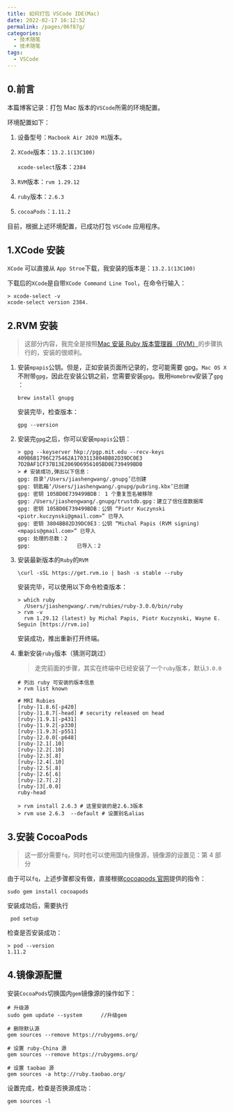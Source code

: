 ```yaml
---
title: 如何打包 VSCode IDE(Mac)
date: 2022-02-17 16:12:52
permalink: /pages/06f87g/
categories:
  - 技术随笔
  - 技术随笔
tags:
  - VSCode
---
```


## 0.前言

本篇博客记录：打包 Mac 版本的`VSCode`所需的环境配置。

环境配置如下：

1. 设备型号：`Macbook Air 2020 M1`版本。

2. `XCode`版本：`13.2.1(13C100)`

   `xcode-select`版本：`2384`

3. `RVM`版本：`rvm 1.29.12`

4. `ruby`版本：`2.6.3`

5. `cocoaPods`：`1.11.2`

目前，根据上述环境配置，已成功打包 `VSCode` 应用程序。

## 1.XCode 安装

`XCode` 可以直接从 `App Stroe`下载，我安装的版本是：`13.2.1(13C100)`

下载后的`XCode`是自带`XCode Command Line Tool`，在命令行输入：

```shell
> xcode-select -v
xcode-select version 2384.
```

## 2.RVM 安装

> 这部分内容，我完全是按照[Mac 安装 Ruby 版本管理器（RVM）](https://www.jianshu.com/p/e36c0a1c6b49)的步骤执行的，安装的很顺利。

1. 安装`mpapis`公钥。但是，正如安装页面所记录的，您可能需要 gpg。`Mac OS X`不附带`gpg`，因此在安装公钥之前，您需要安装`gpg`。我用`Homebrew`安装了`gpg` ：

   ```shell
   brew install gnupg
   ```

   安装完毕，检查版本：

   ```shell
   gpg --version
   ```

2. 安装完`gpg`之后，你可以安装`mpapis`公钥：

   ```shell
   > gpg --keyserver hkp://pgp.mit.edu --recv-keys 409B6B1796C275462A1703113804BB82D39DC0E3 7D2BAF1CF37B13E2069D6956105BD0E739499BDB
   > # 安装成功,弹出以下信息：
   gpg: 目录‘/Users/jiashengwang/.gnupg’已创建
   gpg: 钥匙箱‘/Users/jiashengwang/.gnupg/pubring.kbx’已创建
   gpg: 密钥 105BD0E739499BDB： 1 个重复签名被移除
   gpg: /Users/jiashengwang/.gnupg/trustdb.gpg：建立了信任度数据库
   gpg: 密钥 105BD0E739499BDB：公钥 “Piotr Kuczynski <piotr.kuczynski@gmail.com>” 已导入
   gpg: 密钥 3804BB82D39DC0E3：公钥 “Michal Papis (RVM signing) <mpapis@gmail.com>” 已导入
   gpg: 处理的总数：2
   gpg:               已导入：2
   ```

3. 安装最新版本的`Ruby`的`RVM`

   ```shell
   \curl -sSL https://get.rvm.io | bash -s stable --ruby
   ```

   安装完毕，可以使用以下命令检查版本：

   ```shell
   > which ruby
     /Users/jiashengwang/.rvm/rubies/ruby-3.0.0/bin/ruby
   > rvm -v
     rvm 1.29.12 (latest) by Michal Papis, Piotr Kuczynski, Wayne E. Seguin [https://rvm.io]
   ```

   安装成功，推出重新打开终端。

4. 重新安装`ruby`版本（猜测可跳过）

   > 走完前面的步骤，其实在终端中已经安装了一个`ruby`版本，默认`3.0.0`

   ```shell
   # 列出 ruby 可安装的版本信息
   > rvm list known

   # MRI Rubies
   [ruby-]1.8.6[-p420]
   [ruby-]1.8.7[-head] # security released on head
   [ruby-]1.9.1[-p431]
   [ruby-]1.9.2[-p330]
   [ruby-]1.9.3[-p551]
   [ruby-]2.0.0[-p648]
   [ruby-]2.1[.10]
   [ruby-]2.2[.10]
   [ruby-]2.3[.8]
   [ruby-]2.4[.10]
   [ruby-]2.5[.8]
   [ruby-]2.6[.6]
   [ruby-]2.7[.2]
   [ruby-]3[.0.0]
   ruby-head

   > rvm install 2.6.3 # 这里安装的是2.6.3版本
   > rvm use 2.6.3  --default # 设置别名alias
   ```

## 3.安装 CocoaPods

> 这一部分需要`fq`，同时也可以使用国内镜像源，镜像源的设置见：第 4 部分

由于可以`fq`，上述步骤都没有做，直接根据[cocoapods 官网](https://cocoapods.org/)提供的指令：

```shell
sudo gem install cocoapods
```

安装成功后，需要执行

```shell
 pod setup
```

检查是否安装成功：

```shell
> pod --version
1.11.2
```

## 4.镜像源配置

安装`CocoaPods`切换国内`gem`镜像源的操作如下：

```shell
# 升级源
sudo gem update --system      //升级gem

# 删除默认源
gem sources --remove https://rubygems.org/

# 设置 ruby-China 源
gem sources --remove https://rubygems.org/

# 设置 taobao 源
gem sources -a http://ruby.taobao.org/
```

设置完成，检查是否换源成功：

```shell
gem sources -l
```

